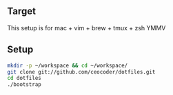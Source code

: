 ## Target 

This setup is for mac + vim + brew + tmux + zsh YMMV

## Setup

``` bash
mkdir -p ~/workspace && cd ~/workspace/
git clone git://github.com/ceocoder/dotfiles.git
cd dotfiles
./bootstrap
```

